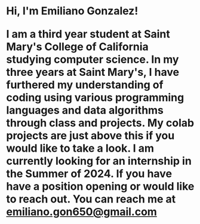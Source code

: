<h1>Hi, I'm Emiliano Gonzalez! 

I am a third year student at Saint Mary's College of California studying computer science. In my three years at Saint Mary's, I have furthered my understanding of coding using various programming languages and data algorithms through class and projects. My colab projects are just above this if you would like to take a look. I am currently looking for an internship in the Summer of 2024. If you have have a position opening or would like to reach out. You can reach me at emiliano.gon650@gmail.com
